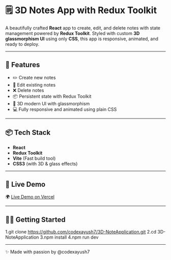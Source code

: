 # 🗒️ 3D Notes App with Redux Toolkit

A beautifully crafted **React** app to create, edit, and delete notes with state management powered by **Redux Toolkit**. Styled with custom **3D glassmorphism UI** using only **CSS**, this app is responsive, animated, and ready to deploy.

---

## 🚀 Features

- ✏️ Create new notes
- 📝 Edit existing notes
- ❌ Delete notes
- 📦 Persistent state with Redux Toolkit
- 🎨 3D modern UI with glassmorphism
- 💻 Fully responsive and animated using plain CSS

---

## 📦 Tech Stack

- **React**
- **Redux Toolkit**
- **Vite** (Fast build tool)
- **CSS3** (with 3D & glass effects)

---

## 🔗 Live Demo

🌍 [Live Demo on Vercel](https://3-d-note-application.vercel.app/)

---

## 🧑‍💻 Getting Started

1.git clone https://github.com/codexayush7/3D-NoteApplication.git
2.cd 3D-NoteApplication
3.npm install
4.npm run dev

---

✨ Made with passion by @codexayush7
